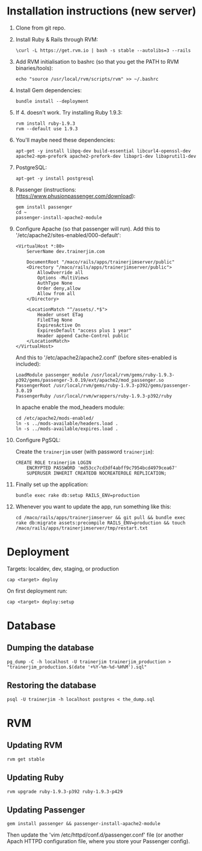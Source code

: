 # Installation instructions (new server)

1.  Clone from git repo.

2.  Install Ruby & Rails through RVM:

        \curl -L https://get.rvm.io | bash -s stable --autolibs=3 --rails

3.  Add RVM initialisation to bashrc (so that you get the PATH to RVM binaries/tools):

        echo "source /usr/local/rvm/scripts/rvm" >> ~/.bashrc

4.  Install Gem dependencies:

        bundle install --deployment

5.  If 4. doesn't work. Try installing Ruby 1.9.3:

        rvm install ruby-1.9.3
        rvm --default use 1.9.3

6.  You'll maybe need these dependencies:

        apt-get -y install libpq-dev build-essential libcurl4-openssl-dev apache2-mpm-prefork apache2-prefork-dev libapr1-dev libaprutil1-dev

7.  PostgreSQL:

        apt-get -y install postgresql

8.  Passenger (instructions: https://www.phusionpassenger.com/download):

        gem install passenger
        cd ~
        passenger-install-apache2-module

9.  Configure Apache (so that passenger will run). Add this to '/etc/apache2/sites-enabled/000-default':

        <VirtualHost *:80>
            ServerName dev.trainerjim.com

            DocumentRoot "/maco/rails/apps/trainerjimserver/public"
            <Directory "/maco/rails/apps/trainerjimserver/public">
                AllowOverride all
                Options -MultiViews
                AuthType None
                Order deny,allow
                Allow from all
            </Directory>

            <LocationMatch "^/assets/.*$">
                Header unset ETag
                FileETag None
                ExpiresActive On
                ExpiresDefault "access plus 1 year"
                Header append Cache-Control public
            </LocationMatch>
        </VirtualHost>

    And this to '/etc/apache2/apache2.conf' (before sites-enabled is included):

        LoadModule passenger_module /usr/local/rvm/gems/ruby-1.9.3-p392/gems/passenger-3.0.19/ext/apache2/mod_passenger.so
        PassengerRoot /usr/local/rvm/gems/ruby-1.9.3-p392/gems/passenger-3.0.19
        PassengerRuby /usr/local/rvm/wrappers/ruby-1.9.3-p392/ruby

    In apache enable the mod_headers module:

        cd /etc/apache2/mods-enabled/
        ln -s ../mods-available/headers.load .
        ln -s ../mods-available/expires.load .

10. Configure PgSQL:

    Create the `trainerjim` user (with password `trainerjim`):

        CREATE ROLE trainerjim LOGIN
            ENCRYPTED PASSWORD 'md53cc7cd3df4abff9c7954bcd4979cea67'
            SUPERUSER INHERIT CREATEDB NOCREATEROLE REPLICATION;

11. Finally set up the application:

        bundle exec rake db:setup RAILS_ENV=production

12. Whenever you want to update the app, run something like this:

        cd /maco/rails/apps/trainerjimserver && git pull && bundle exec rake db:migrate assets:precompile RAILS_ENV=production && touch /maco/rails/apps/trainerjimserver/tmp/restart.txt

# Deployment

Targets: localdev, dev, staging, or production

    cap <target> deploy

On first deployment run:

    cap <target> deploy:setup

# Database

## Dumping the database

    pg_dump -C -h localhost -U trainerjim trainerjim_production > "trainerjim_production.$(date '+%Y-%m-%d-%H%M').sql"

## Restoring the database

    psql -U trainerjim -h localhost postgres < the_dump.sql

# RVM

## Updating RVM

    rvm get stable

## Updating Ruby

    rvm upgrade ruby-1.9.3-p392 ruby-1.9.3-p429

## Updating Passenger

    gem install passenger && passenger-install-apache2-module

Then update the 'vim /etc/httpd/conf.d/passenger.conf' file (or another Apach HTTPD configuration file, where you store your Passenger config).
